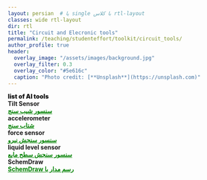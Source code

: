```yaml
---
layout: persian  # یا single با کلاس rtl-layout
classes: wide rtl-layout
dir: rtl
title: "Circuit and Elecronic tools"
permalink: /teaching/studenteffort/toolkit/circuit_tools/
author_profile: true
header:
  overlay_image: "/assets/images/background.jpg"
  overlay_filter: 0.3
  overlay_color: "#5e616c"
  caption: "Photo credit: [**Unsplash**](https://unsplash.com)"
---
```


<div class="english-text">
    <strong style="font-weight: 900;">list of AI tools</strong>
</div>

<!--1-->
<div class="english-text">
<strong>Tilt Sensor</strong>
</div>
<a href="/teaching/studenteffort/toolkit/tilt_sensor" style="text-decoration:underline; color:green;" target="_blank"><strong>  سنسور شیب سنج</strong></a>

<!--2-->
<div class="english-text">
<strong>accelerometer</strong>
</div>
<a href="/teaching/studenteffort/toolkit/accelerometer" style="text-decoration:underline; color:green;" target="_blank"><strong> شتاب سنج</strong></a>

<!--3-->
<div class="english-text">
<strong>force sensor</strong>
</div>
<a href="/teaching/studenteffort/toolkit/force_sensor" style="text-decoration:underline; color:green;" target="_blank"><strong> سنسور سنجش نیرو</strong></a>

<!--4-->
<div class="english-text">
<strong>liquid level sensor</strong>
</div>
<a href="/teaching/studenteffort/toolkit/liquid_level_sensor" style="text-decoration:underline; color:green;" target="_blank"><strong> سنسور سنجش سطح مایع</strong></a>

<!--5-->
<div class="english-text">
<strong>SchemDraw</strong>
</div>
<a href="/teaching/studenteffort/toolkit/SchemDraw" style="text-decoration:underline; color:green;" target="_blank"><strong> SchemDraw رسم مدار  با</strong></a>
